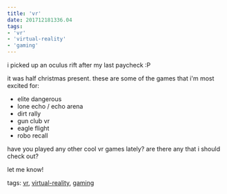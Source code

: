 ```yaml
---
title: 'vr'
date: 201712181336.04
tags:
- 'vr'
- 'virtual-reality'
- 'gaming'
---
```


i picked up an oculus rift after my last paycheck :P

it was half christmas present. these are some of the games that i'm most
excited for:

-   elite dangerous
-   lone echo / echo arena
-   dirt rally
-   gun club vr
-   eagle flight
-   robo recall

have you played any other cool vr games lately? are there any that i
should check out?

let me know!

tags: [vr](tag_vr.html), [virtual-reality](tag_virtual-reality.html),
[gaming](tag_gaming.html)
